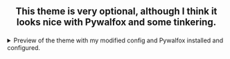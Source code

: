 ## <p align="center"> This theme is very optional, although I think it looks nice with Pywalfox and some tinkering. </p>
<details>
<summary>Preview of the theme with my modified config and Pywalfox installed and configured.</summary>

  ![Theme preview](https://user-images.githubusercontent.com/45978346/132085259-202a344b-7d1a-4d6c-8260-782846f591f1.png)

</details>
